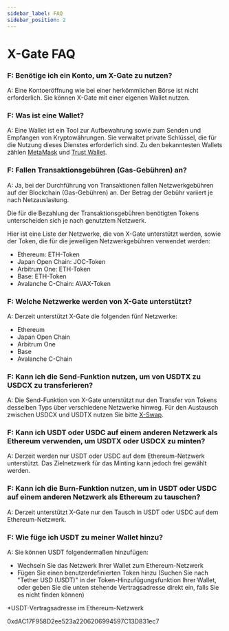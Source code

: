 ```yaml
---
sidebar_label: FAQ
sidebar_position: 2
---
```


# X-Gate FAQ

### F: Benötige ich ein Konto, um X-Gate zu nutzen?

A: Eine Kontoeröffnung wie bei einer herkömmlichen Börse ist nicht erforderlich. Sie können X-Gate mit einer eigenen Wallet nutzen.

### F: Was ist eine Wallet?

A: Eine Wallet ist ein Tool zur Aufbewahrung sowie zum Senden und Empfangen von Kryptowährungen. Sie verwaltet private Schlüssel, die für die Nutzung dieses Dienstes erforderlich sind. Zu den bekanntesten Wallets zählen [MetaMask](https://metamask.io/) und [Trust Wallet](https://trustwallet.com/).

### F: **Fallen Transaktionsgebühren (Gas-Gebühren) an?**

A: Ja, bei der Durchführung von Transaktionen fallen Netzwerkgebühren auf der Blockchain (Gas-Gebühren) an. Der Betrag der Gebühr variiert je nach Netzauslastung.

Die für die Bezahlung der Transaktionsgebühren benötigten Tokens unterscheiden sich je nach genutztem Netzwerk.

Hier ist eine Liste der Netzwerke, die von X-Gate unterstützt werden, sowie der Token, die für die jeweiligen Netzwerkgebühren verwendet werden:

- Ethereum: ETH-Token
- Japan Open Chain: JOC-Token
- Arbitrum One: ETH-Token
- Base: ETH-Token
- Avalanche C-Chain: AVAX-Token

### F: **Welche Netzwerke werden von X-Gate unterstützt?**

A: Derzeit unterstützt X-Gate die folgenden fünf Netzwerke:

- Ethereum
- Japan Open Chain
- Arbitrum One
- Base
- Avalanche C-Chain

### F: **Kann ich die Send-Funktion nutzen, um von USDTX zu USDCX zu transferieren?**

A: Die Send-Funktion von X-Gate unterstützt nur den Transfer von Tokens desselben Typs über verschiedene Netzwerke hinweg. Für den Austausch zwischen USDCX und USDTX nutzen Sie bitte [X-Swap](https://x-swap.org).

### F: **Kann ich USDT oder USDC auf einem anderen Netzwerk als Ethereum verwenden, um USDTX oder USDCX zu minten?**

A: Derzeit werden nur USDT oder USDC auf dem Ethereum-Netzwerk unterstützt. Das Zielnetzwerk für das Minting kann jedoch frei gewählt werden.

### F: **Kann ich die Burn-Funktion nutzen, um in USDT oder USDC auf einem anderen Netzwerk als Ethereum zu tauschen?**

A: Derzeit unterstützt X-Gate nur den Tausch in USDT oder USDC auf dem Ethereum-Netzwerk.

### F: **Wie füge ich USDT zu meiner Wallet hinzu?**

A: Sie können USDT folgendermaßen hinzufügen:
- Wechseln Sie das Netzwerk Ihrer Wallet zum Ethereum-Netzwerk
- Fügen Sie einen benutzerdefinierten Token hinzu
(Suchen Sie nach "Tether USD (USDT)" in der Token-Hinzufügungsfunktion Ihrer Wallet, oder geben Sie die unten stehende Vertragsadresse direkt ein, falls Sie es nicht finden können)

*USDT-Vertragsadresse im Ethereum-Netzwerk

0xdAC17F958D2ee523a2206206994597C13D831ec7